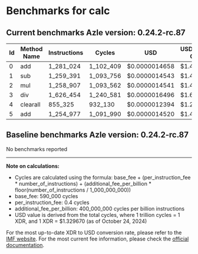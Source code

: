 # Benchmarks for calc

## Current benchmarks Azle version: 0.24.2-rc.87

| Id  | Method Name | Instructions | Cycles    | USD           | USD/Million Calls |
| --- | ----------- | ------------ | --------- | ------------- | ----------------- |
| 0   | add         | 1_281_024    | 1_102_409 | $0.0000014658 | $1.46             |
| 1   | sub         | 1_259_391    | 1_093_756 | $0.0000014543 | $1.45             |
| 2   | mul         | 1_258_907    | 1_093_562 | $0.0000014541 | $1.45             |
| 3   | div         | 1_626_454    | 1_240_581 | $0.0000016496 | $1.64             |
| 4   | clearall    | 855_325      | 932_130   | $0.0000012394 | $1.23             |
| 5   | add         | 1_254_977    | 1_091_990 | $0.0000014520 | $1.45             |

## Baseline benchmarks Azle version: 0.24.2-rc.87

No benchmarks reported

---

**Note on calculations:**

-   Cycles are calculated using the formula: base_fee + (per_instruction_fee \* number_of_instructions) + (additional_fee_per_billion \* floor(number_of_instructions / 1_000_000_000))
-   base_fee: 590_000 cycles
-   per_instruction_fee: 0.4 cycles
-   additional_fee_per_billion: 400_000_000 cycles per billion instructions
-   USD value is derived from the total cycles, where 1 trillion cycles = 1 XDR, and 1 XDR = $1.329670 (as of October 24, 2024)

For the most up-to-date XDR to USD conversion rate, please refer to the [IMF website](https://www.imf.org/external/np/fin/data/rms_sdrv.aspx).
For the most current fee information, please check the [official documentation](https://internetcomputer.org/docs/current/developer-docs/gas-cost#execution).
